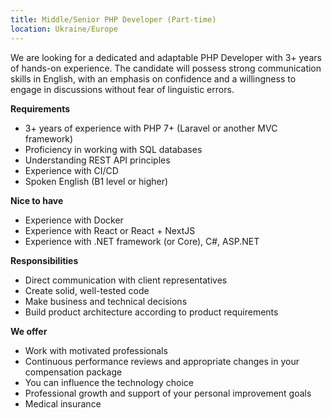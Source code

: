 ```yaml
---
title: Middle/Senior PHP Developer (Part-time)
location: Ukraine/Europe
---
```

We are looking for a dedicated and adaptable PHP Developer with 3+ years of hands-on experience. The candidate will possess strong communication skills in English, with an emphasis on confidence and a willingness to engage in discussions without fear of linguistic errors.

**Requirements**

* 3+ years of experience with PHP 7+ (Laravel or another MVC framework)
* Proficiency in working with SQL databases
* Understanding REST API principles
* Experience with CI/CD
* Spoken English (B1 level or higher)

**Nice to have**

* Experience with Docker
* Experience with React or React + NextJS
* Experience with .NET framework (or Core), C#, ASP.NET

**Responsibilities**

* Direct communication with client representatives
* Create solid, well-tested code
* Make business and technical decisions
* Build product architecture according to product requirements

**We offer**

* Work with motivated professionals
* Continuous performance reviews and appropriate changes in your compensation package
* You can influence the technology choice
* Professional growth and support of your personal improvement goals
* Medical insurance